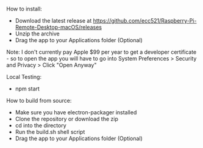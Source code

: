 How to install:
- Download the latest release at https://github.com/ecc521/Raspberry-Pi-Remote-Desktop-macOS/releases
- Unzip the archive
- Drag the app to your Applications folder (Optional)

Note: I don't currently pay Apple $99 per year to get a developer certificate - so to open the app you will have to go into System Preferences > Security and Privacy > Click "Open Anyway"


Local Testing:
- npm start

How to build from source:
- Make sure you have electron-packager installed
- Clone the repository or download the zip
- cd into the directory
- Run the build.sh shell script
- Drag the app to your Applications folder (Optional)
